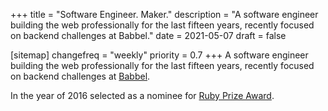 +++
title = "Software Engineer. Maker."
description = "A software engineer building the web professionally for the last fifteen years, recently focused on backend challenges at Babbel."
date = 2021-05-07
draft = false

[sitemap]
changefreq = "weekly"
priority = 0.7
+++
A software engineer building the web professionally for the last fifteen years,
recently focused on backend challenges at [Babbel](https://www.babbel.com/).

In the year of 2016 selected as a nominee for [Ruby Prize Award](http://www.ruby.or.jp/en/news/20160927.html).
